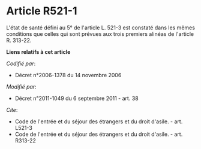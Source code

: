 # Article R521-1

L'état de santé défini au 5° de l'article L. 521-3 est constaté dans les mêmes conditions que celles qui sont prévues aux
trois premiers alinéas de l'article R. 313-22.

**Liens relatifs à cet article**

_Codifié par_:

  - Décret n°2006-1378 du 14 novembre 2006

_Modifié par_:

  - Décret n°2011-1049 du 6 septembre 2011 - art. 38

_Cite_:

  - Code de l'entrée et du séjour des étrangers et du droit d'asile. - art. L521-3
  - Code de l'entrée et du séjour des étrangers et du droit d'asile. - art. R313-22
